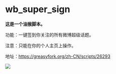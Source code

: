 # wb_super_sign
**这是一个油猴脚本。**

功能：一键签到你关注的所有微博超级话题。

注意：只能在你的个人主页上操作。

地址：https://greasyfork.org/zh-CN/scripts/26293

![](https://greasyfork.org/system/screenshots/screenshots/000/006/131/original/QQ%E6%88%AA%E5%9B%BE20170105015236.jpg)
